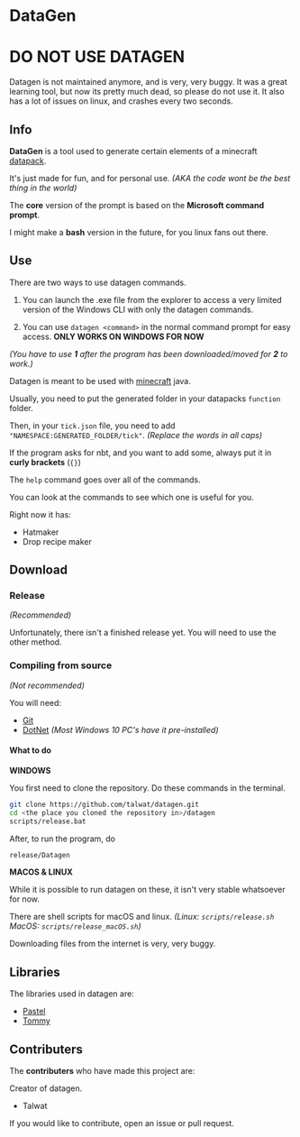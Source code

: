 DataGen
===
# DO NOT USE DATAGEN
Datagen is not maintained anymore, and is very, very buggy.
It was a great learning tool, but now its pretty much dead, so please do not use it.
It also has a lot of issues on linux, and crashes every two seconds.

## Info
**DataGen** is a tool used to generate certain elements of a minecraft [datapack]("https://minecraft.fandom.com/wiki/Data_pack").

It's just made for fun, and for personal use. *(AKA the code wont be the best thing in the world)*

The **core** version of the prompt is based on the **Microsoft command prompt**.

I might make a **bash** version in the future, for you linux fans out there.


## Use
There are two ways to use datagen commands.

1. You can launch the .exe file from the explorer to access a very limited version of the Windows CLI with only the datagen commands.

2. You can use `datagen <command>` in the normal command prompt for easy access. **ONLY WORKS ON WINDOWS FOR NOW**

*(You have to use **1** after the program has been downloaded/moved for **2** to work.)*

Datagen is meant to be used with [minecraft](https://minecraft.net) java.

Usually, you need to put the generated folder in your datapacks `function` folder.

Then, in your `tick.json` file, you need to add `"NAMESPACE:GENERATED_FOLDER/tick"`. *(Replace the words in all caps)*

If the program asks for nbt, and you want to add some, always put it in **curly brackets** (`{}`)

The `help` command goes over all of the commands.

You can look at the commands to see which one is useful for you.

Right now it has:
* Hatmaker
* Drop recipe maker

## Download
### Release
*(Recommended)*

Unfortunately, there isn't a finished release yet. You will need to use the other method.

### Compiling from source
*(Not recommended)*

You will need:
* [Git](https://git-scm.com/)
* [DotNet](https://dotnet.microsoft.com/) *(Most Windows 10 PC's have it pre-installed)*

#### What to do
**WINDOWS**

You first need to clone the repository. Do these commands in the terminal.
```sh
git clone https://github.com/talwat/datagen.git
cd <the place you cloned the repository in>/datagen
scripts/release.bat
```

After, to run the program, do
```sh
release/Datagen
```

**MACOS & LINUX**

While it is possible to run datagen on these, it isn't very stable whatsoever for now.

There are shell scripts for macOS and linux. *(Linux: `scripts/release.sh` MacOS: `scripts/release_macOS.sh`)*

Downloading files from the internet is very, very buggy.

## Libraries
The libraries used in datagen are:
* [Pastel](https://github.com/silkfire/Pastel)
* [Tommy](https://github.com/dezhidki/Tommy)

## Contributers
The **contributers** who have made this project are:

Creator of datagen.
* Talwat

If you would like to contribute, open an issue or pull request.
